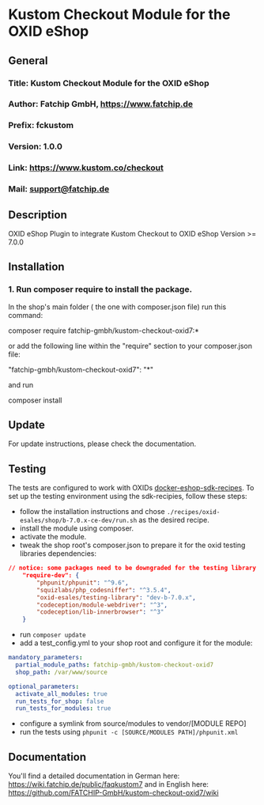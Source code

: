 Kustom Checkout Module for the OXID eShop
=============================================================

## General ##

### Title: Kustom Checkout Module for the OXID eShop
### Author: Fatchip GmbH, https://www.fatchip.de
### Prefix: fckustom
### Version: 1.0.0
### Link: https://www.kustom.co/checkout
### Mail: support@fatchip.de

## Description ##

OXID eShop Plugin to integrate Kustom Checkout to OXID eShop Version >= 7.0.0

## Installation ##


### 1. Run composer require to install the package.

In the shop's main folder ( the one with composer.json file) run this command:

composer require fatchip-gmbh/kustom-checkout-oxid7:*

or add the following line within the "require" section to your composer.json file:

"fatchip-gmbh/kustom-checkout-oxid7": "*"

and run

composer install

## Update ##
For update instructions, please check the documentation.

## Testing ##

The tests are configured to work with OXIDs [docker-eshop-sdk-recipes](https://github.com/OXID-eSales/docker-eshop-sdk-recipes).
To set up the testing environment using the sdk-recipies, follow these steps:

- follow the installation instructions and chose `./recipes/oxid-esales/shop/b-7.0.x-ce-dev/run.sh` as the desired recipe.
- install the module using composer.
- activate the module.
- tweak the shop root's composer.json to prepare it for the oxid testing libraries dependencies:
```json
// notice: some packages need to be downgraded for the testing library to work.
    "require-dev": {
        "phpunit/phpunit": "^9.6",
        "squizlabs/php_codesniffer": "^3.5.4",
        "oxid-esales/testing-library": "dev-b-7.0.x",
        "codeception/module-webdriver": "^3",
        "codeception/lib-innerbrowser": "^3"
    }
```
- run `composer update`
- add a test_config.yml to your shop root and configure it for the module:
```yaml
mandatory_parameters:
  partial_module_paths: fatchip-gmbh/kustom-checkout-oxid7
  shop_path: /var/www/source

optional_parameters:
  activate_all_modules: true
  run_tests_for_shop: false
  run_tests_for_modules: true
```
- configure a symlink from source/modules to vendor/[MODULE REPO]
- run the tests using `phpunit -c [SOURCE/MODULES PATH]/phpunit.xml`

## Documentation ##

You'll find a detailed documentation in German here: https://wiki.fatchip.de/public/faqkustom7
and in English here: https://github.com/FATCHIP-GmbH/kustom-checkout-oxid7/wiki
